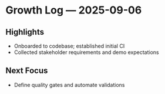 # Growth Log — 2025-09-06

## Highlights

- Onboarded to codebase; established initial CI
- Collected stakeholder requirements and demo expectations

## Next Focus

- Define quality gates and automate validations
